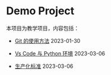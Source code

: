 # Demo Project

本项目为教学项目，内容包括：

- [Git 的使用方法](./git_tutorial.md) 2023-01-30

- [Vs Code 与 Python 环境](./vscode_and_py.md) 2023-03-06

- [生产化标准](production_criterion.md) 2023-03-06